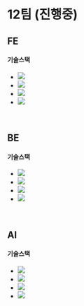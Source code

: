 # 12팀 (진행중)

## FE

#### 기술스택

- <img src="https://img.shields.io/badge/TypeScript-3178C6?style=flat-square&logo=typescript&logoColor=white"/>
- <img src="https://img.shields.io/badge/React-61DAFB?style=flat-square&logo=react&logoColor=black"/>
- <img src="https://img.shields.io/badge/StyledComponents-DB7093?style=flat-square&logo=styledcomponents&logoColor=white"/>
- <img src="https://img.shields.io/badge/CSS-1572B6?style=flat-square&logo=css3&logoColor=white"/>

<br />

## BE

#### 기술스택

- <img src="https://img.shields.io/badge/JavaScript-F7DF1E?style=flat-square&logo=javascript&logoColor=black"/>
- <img src="https://img.shields.io/badge/Node.js-339933?style=flat-square&logo=nodedotjs&logoColor=white"/>
- <img src="https://img.shields.io/badge/MongoDB-47A248?style=flat-square&logo=mongodb&logoColor=white"/>
- <img src="https://img.shields.io/badge/Express-000000?style=flat-square&logo=express&logoColor=white"/>

<br />

## AI

#### 기술스택

- <img src="https://img.shields.io/badge/Python-3776AB?style=flat-square&logo=python&logoColor=white">
- <img src="https://img.shields.io/badge/TensorFlow-FF6F00?style=flat-square&logo=tensorflow&logoColor=white"/>
- <img src="https://img.shields.io/badge/PyTorch-EE4C2C?style=flat-square&logo=pytorch&logoColor=white"/>
- <img src="https://img.shields.io/badge/FastAPI-009688?style=flat-square&logo=fastapi&logoColor=white"/>
